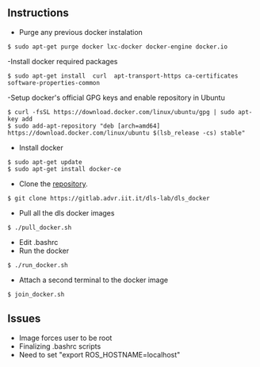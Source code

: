 ## Instructions
- Purge any previous docker instalation
```
$ sudo apt-get purge docker lxc-docker docker-engine docker.io
```
-Install docker required packages
```
$ sudo apt-get install  curl  apt-transport-https ca-certificates software-properties-common
```
-Setup docker's official GPG keys and enable repository in Ubuntu
```
$ curl -fsSL https://download.docker.com/linux/ubuntu/gpg | sudo apt-key add
$ sudo add-apt-repository "deb [arch=amd64] https://download.docker.com/linux/ubuntu $(lsb_release -cs) stable"
```
- Install docker
```
$ sudo apt-get update
$ sudo apt-get install docker-ce
```
- Clone the [repository](https://gitlab.advr.iit.it/dls-lab/dls_docker).
```
$ git clone https://gitlab.advr.iit.it/dls-lab/dls_docker
```
- Pull all the dls docker images
```
$ ./pull_docker.sh
```
- Edit .bashrc
- Run the docker
```
$ ./run_docker.sh
```
- Attach a second terminal to the docker image
```
$ join_docker.sh
```

## Issues
- Image forces user to be root
- Finalizing .bashrc scripts
- Need to set "export ROS_HOSTNAME=localhost"
